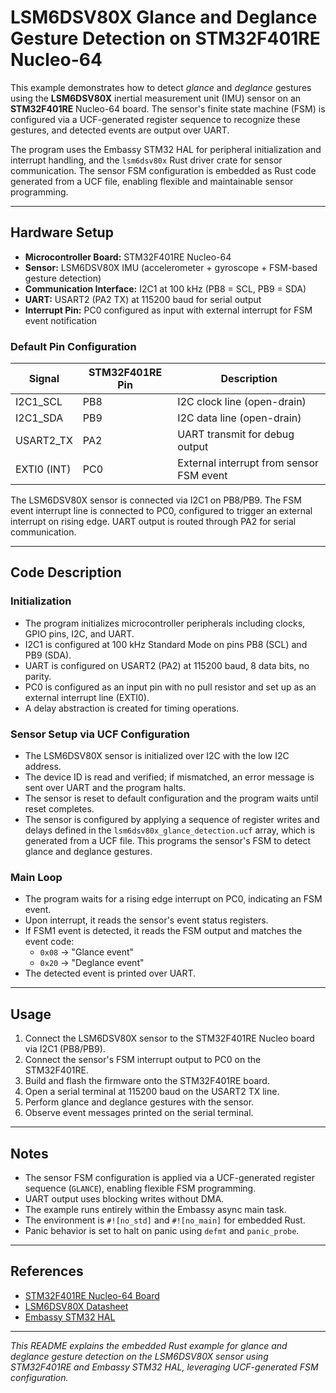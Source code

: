 # LSM6DSV80X Glance and Deglance Gesture Detection on STM32F401RE Nucleo-64

This example demonstrates how to detect *glance* and *deglance* gestures using the **LSM6DSV80X** inertial measurement unit (IMU) sensor on an **STM32F401RE** Nucleo-64 board. The sensor's finite state machine (FSM) is configured via a UCF-generated register sequence to recognize these gestures, and detected events are output over UART.

The program uses the Embassy STM32 HAL for peripheral initialization and interrupt handling, and the `lsm6dsv80x` Rust driver crate for sensor communication. The sensor FSM configuration is embedded as Rust code generated from a UCF file, enabling flexible and maintainable sensor programming.

---

## Hardware Setup

- **Microcontroller Board:** STM32F401RE Nucleo-64
- **Sensor:** LSM6DSV80X IMU (accelerometer + gyroscope + FSM-based gesture detection)
- **Communication Interface:** I2C1 at 100 kHz (PB8 = SCL, PB9 = SDA)
- **UART:** USART2 (PA2 TX) at 115200 baud for serial output
- **Interrupt Pin:** PC0 configured as input with external interrupt for FSM event notification

### Default Pin Configuration

| Signal       | STM32F401RE Pin | Description                      |
|--------------|-----------------|---------------------------------|
| I2C1_SCL     | PB8             | I2C clock line (open-drain)     |
| I2C1_SDA     | PB9             | I2C data line (open-drain)      |
| USART2_TX    | PA2             | UART transmit for debug output  |
| EXTI0 (INT)  | PC0             | External interrupt from sensor FSM event |

The LSM6DSV80X sensor is connected via I2C1 on PB8/PB9. The FSM event interrupt line is connected to PC0, configured to trigger an external interrupt on rising edge. UART output is routed through PA2 for serial communication.

---

## Code Description

### Initialization

- The program initializes microcontroller peripherals including clocks, GPIO pins, I2C, and UART.
- I2C1 is configured at 100 kHz Standard Mode on pins PB8 (SCL) and PB9 (SDA).
- UART is configured on USART2 (PA2) at 115200 baud, 8 data bits, no parity.
- PC0 is configured as an input pin with no pull resistor and set up as an external interrupt line (EXTI0).
- A delay abstraction is created for timing operations.

### Sensor Setup via UCF Configuration

- The LSM6DSV80X sensor is initialized over I2C with the low I2C address.
- The device ID is read and verified; if mismatched, an error message is sent over UART and the program halts.
- The sensor is reset to default configuration and the program waits until reset completes.
- The sensor is configured by applying a sequence of register writes and delays defined in the `lsm6dsv80x_glance_detection.ucf` array, which is generated from a UCF file. This programs the sensor's FSM to detect glance and deglance gestures.

### Main Loop

- The program waits for a rising edge interrupt on PC0, indicating an FSM event.
- Upon interrupt, it reads the sensor's event status registers.
- If FSM1 event is detected, it reads the FSM output and matches the event code:
  - `0x08` → "Glance event"
  - `0x20` → "Deglance event"
- The detected event is printed over UART.

---

## Usage

1. Connect the LSM6DSV80X sensor to the STM32F401RE Nucleo board via I2C1 (PB8/PB9).
2. Connect the sensor's FSM interrupt output to PC0 on the STM32F401RE.
3. Build and flash the firmware onto the STM32F401RE board.
4. Open a serial terminal at 115200 baud on the USART2 TX line.
5. Perform glance and deglance gestures with the sensor.
6. Observe event messages printed on the serial terminal.

---

## Notes

- The sensor FSM configuration is applied via a UCF-generated register sequence (`GLANCE`), enabling flexible FSM programming.
- UART output uses blocking writes without DMA.
- The example runs entirely within the Embassy async main task.
- The environment is `#![no_std]` and `#![no_main]` for embedded Rust.
- Panic behavior is set to halt on panic using `defmt` and `panic_probe`.

---

## References

- [STM32F401RE Nucleo-64 Board](https://www.st.com/en/evaluation-tools/nucleo-f401re.html)
- [LSM6DSV80X Datasheet](https://www.st.com/resource/en/datasheet/lsm6dsv80x.pdf)
- [Embassy STM32 HAL](https://docs.rs/embassy-stm32)
---

*This README explains the embedded Rust example for glance and deglance gesture detection on the LSM6DSV80X sensor using STM32F401RE and Embassy STM32 HAL, leveraging UCF-generated FSM configuration.*
